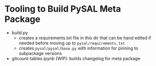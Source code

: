 # Tooling to Build PySAL Meta Package

- build.py
  - creates a requirements.txt file in this dir that can be hand edited if needed before moving up to `pysal/requirements.txt`
  - creates `pysal/pysal/base.py` with information for pinning to subpackage versions
- gitcount-tables.ipynb (WIP): builds changelog for meta package
